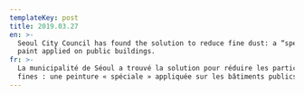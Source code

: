 ```yaml
---
templateKey: post
title: 2019.03.27
en: >-
  Seoul City Council has found the solution to reduce fine dust: a “special”
  paint applied on public buildings.
fr: >-
  La municipalité de Séoul a trouvé la solution pour réduire les particules
  fines : une peinture « spéciale » appliquée sur les bâtiments publics.
---
```


